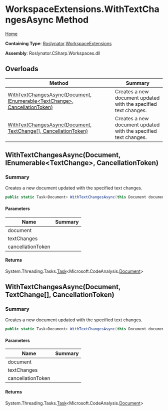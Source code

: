 # WorkspaceExtensions\.WithTextChangesAsync Method

[Home](../../../README.md)

**Containing Type**: [Roslynator](../../README.md)\.[WorkspaceExtensions](../README.md)

**Assembly**: Roslynator\.CSharp\.Workspaces\.dll

## Overloads

| Method | Summary |
| ------ | ------- |
| [WithTextChangesAsync(Document, IEnumerable\<TextChange>, CancellationToken)](#Roslynator_WorkspaceExtensions_WithTextChangesAsync_Microsoft_CodeAnalysis_Document_System_Collections_Generic_IEnumerable_Microsoft_CodeAnalysis_Text_TextChange__System_Threading_CancellationToken_) | Creates a new document updated with the specified text changes\. |
| [WithTextChangesAsync(Document, TextChange\[\], CancellationToken)](#Roslynator_WorkspaceExtensions_WithTextChangesAsync_Microsoft_CodeAnalysis_Document_Microsoft_CodeAnalysis_Text_TextChange___System_Threading_CancellationToken_) | Creates a new document updated with the specified text changes\. |

## WithTextChangesAsync\(Document, IEnumerable\<TextChange>, CancellationToken\)<a name="Roslynator_WorkspaceExtensions_WithTextChangesAsync_Microsoft_CodeAnalysis_Document_System_Collections_Generic_IEnumerable_Microsoft_CodeAnalysis_Text_TextChange__System_Threading_CancellationToken_"></a>

### Summary

Creates a new document updated with the specified text changes\.

```csharp
public static Task<Document> WithTextChangesAsync(this Document document, IEnumerable<TextChange> textChanges, CancellationToken cancellationToken = default(CancellationToken))
```

#### Parameters

| Name | Summary |
| ---- | ------- |
| document | |
| textChanges | |
| cancellationToken | |

#### Returns

System\.Threading\.Tasks\.[Task](https://docs.microsoft.com/en-us/dotnet/api/system.threading.tasks.task-1)\<Microsoft\.CodeAnalysis\.[Document](https://docs.microsoft.com/en-us/dotnet/api/microsoft.codeanalysis.document)>

## WithTextChangesAsync\(Document, TextChange\[\], CancellationToken\)<a name="Roslynator_WorkspaceExtensions_WithTextChangesAsync_Microsoft_CodeAnalysis_Document_Microsoft_CodeAnalysis_Text_TextChange___System_Threading_CancellationToken_"></a>

### Summary

Creates a new document updated with the specified text changes\.

```csharp
public static Task<Document> WithTextChangesAsync(this Document document, TextChange[] textChanges, CancellationToken cancellationToken = default(CancellationToken))
```

#### Parameters

| Name | Summary |
| ---- | ------- |
| document | |
| textChanges | |
| cancellationToken | |

#### Returns

System\.Threading\.Tasks\.[Task](https://docs.microsoft.com/en-us/dotnet/api/system.threading.tasks.task-1)\<Microsoft\.CodeAnalysis\.[Document](https://docs.microsoft.com/en-us/dotnet/api/microsoft.codeanalysis.document)>


